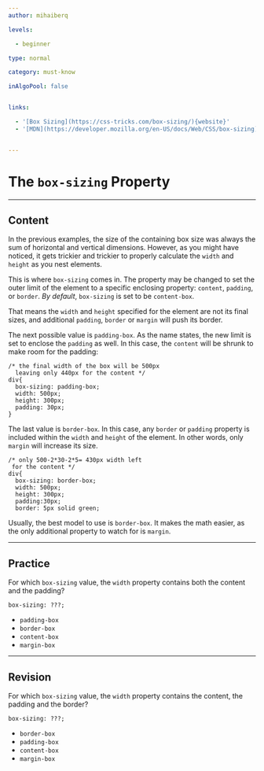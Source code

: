 ```yaml
---
author: mihaiberq

levels:

  - beginner

type: normal

category: must-know

inAlgoPool: false


links:

  - '[Box Sizing](https://css-tricks.com/box-sizing/){website}'
  - '[MDN](https://developer.mozilla.org/en-US/docs/Web/CSS/box-sizing){website}'


---
```


# The `box-sizing` Property

---
## Content

In the previous examples, the size of the containing box size was always the sum of horizontal and vertical dimensions. However, as you might have noticed, it gets trickier and trickier to properly calculate the `width` and `height` as you nest elements.

This is where `box-sizing` comes in. The property may be changed to set the outer limit of the element to a specific enclosing property: `content`, `padding`, or `border`. *By default*, `box-sizing` is set to be  `content-box`. 

That means the `width` and `height` specified for the element are not its final sizes, and additional `padding`, `border` or `margin` will push its border. 

The next possible value is `padding-box`. As the name states, the new limit is set to enclose the `padding` as well. In this case, the `content` will be shrunk to make room for the padding:
```
/* the final width of the box will be 500px
  leaving only 440px for the content */
div{
  box-sizing: padding-box;
  width: 500px;
  height: 300px;
  padding: 30px;
}
```

The last value is `border-box`. In this case, any `border` or `padding` property is included within the `width` and `height` of the element. In other words, only `margin` will increase its size.
```
/* only 500-2*30-2*5= 430px width left 
 for the content */
div{
  box-sizing: border-box;
  width: 500px;
  height: 300px;
  padding:30px;
  border: 5px solid green;
```
Usually, the best model to use is `border-box`. It makes the math easier, as the only additional property to watch for is `margin`.

---
## Practice

For which `box-sizing` value, the `width` property contains both the content and the padding?
```
box-sizing: ???;
```

* `padding-box`
* `border-box`
* `content-box`
* `margin-box`

---
## Revision

For which `box-sizing` value, the `width` property contains the content, the padding and the border?
```
box-sizing: ???;
```

* `border-box`
* `padding-box`
* `content-box`
* `margin-box`

